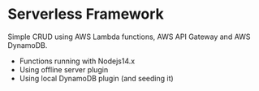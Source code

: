 # Serverless Framework
Simple CRUD using AWS Lambda functions, AWS API Gateway and AWS DynamoDB.

- Functions running with Nodejs14.x
- Using offline server plugin
- Using local DynamoDB plugin (and seeding it)
